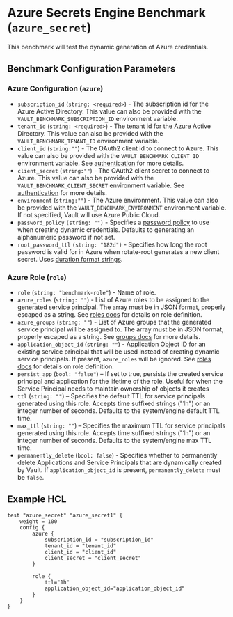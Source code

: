 # Azure Secrets Engine Benchmark (`azure_secret`)

This benchmark will test the dynamic generation of Azure credentials.

## Benchmark Configuration Parameters

### Azure Configuration (`azure`)

- `subscription_id` (`string: <required>`) - The subscription id for the Azure Active Directory.
  This value can also be provided with the `VAULT_BENCHMARK_SUBSCRIPTION_ID` environment variable.
- `tenant_id` (`string: <required>`) - The tenant id for the Azure Active Directory.
  This value can also be provided with the `VAULT_BENCHMARK_TENANT_ID` environment variable.
- `client_id` (`string:""`) - The OAuth2 client id to connect to Azure. This value can also be provided
  with the `VAULT_BENCHMARK_CLIENT_ID` environment variable. See [authentication](https://developer.hashicorp.com/vault/docs/secrets/azure#authentication) for more details.
- `client_secret` (`string:""`) - The OAuth2 client secret to connect to Azure. This value can also be
  provided with the `VAULT_BENCHMARK_CLIENT_SECRET` environment variable. See [authentication](https://developer.hashicorp.com/vault/docs/secrets/azure#authentication) for more details.
- `environment` (`string:""`) - The Azure environment. This value can also be provided with the `VAULT_BENCHMARK_ENVIRONMENT`
  environment variable. If not specified, Vault will use Azure Public Cloud.
- `password_policy` `(string: "")` - Specifies a [password policy](https://developer.hashicorp.com/vault/docs/concepts/password-policies) to
  use when creating dynamic credentials. Defaults to generating an alphanumeric password if not set.
- `root_password_ttl` `(string: "182d")` - Specifies how long the root password is valid for in Azure when
  rotate-root generates a new client secret. Uses [duration format strings](https://developer.hashicorp.com/vault/docs/concepts/duration-format).

### Azure Role (`role`)

- `role` (`string: "benchmark-role"`) - Name of role.
- `azure_roles` (`string: ""`) - List of Azure roles to be assigned to the generated service
  principal. The array must be in JSON format, properly escaped as a string. See [roles docs](https://developer.hashicorp.com/vault/docs/secrets/azure#roles)
  for details on role definition.
- `azure_groups` (`string: ""`) - List of Azure groups that the generated service principal will be
  assigned to. The array must be in JSON format, properly escaped as a string. See [groups docs](https://developer.hashicorp.com/vault/docs/secrets/azure#azure-groups)
  for more details.
- `application_object_id` (`string: ""`) - Application Object ID for an existing service principal that will
  be used instead of creating dynamic service principals. If present, `azure_roles` will be ignored. See
  [roles docs](https://developer.hashicorp.com/vault/docs/secrets/azure#roles) for details on role definition.
- `persist_app` (`bool: "false"`) – If set to true, persists the created service principal and application for the lifetime of the role.
 Useful for when the Service Principal needs to maintain ownership of objects it creates
- `ttl` (`string: ""`) – Specifies the default TTL for service principals generated using this role.
  Accepts time suffixed strings ("1h") or an integer number of seconds. Defaults to the system/engine default TTL time.
- `max_ttl` (`string: ""`) – Specifies the maximum TTL for service principals generated using this role. Accepts time
  suffixed strings ("1h") or an integer number of seconds. Defaults to the system/engine max TTL time.
- `permanently_delete` (`bool: false`) - Specifies whether to permanently delete Applications and Service Principals that are dynamically
  created by Vault. If `application_object_id` is present, `permanently_delete` must be `false`.

## Example HCL

```hcl
test "azure_secret" "azure_secret1" {
    weight = 100
    config {
        azure {
            subscription_id = "subscription_id"
            tenant_id = "tenant_id"
            client_id = "client_id"
            client_secret = "client_secret"
        }

        role {
            ttl="1h"
            application_object_id="application_object_id"
        }
    }
}
```
